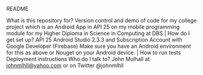 README

What is this repository for?
Version control and demo of code for my college project which is an Android App in API 25 on my mobile programming module for my Higher Diploma in Science in Computing at DBS | 
How do I get set up?
API 25 Android Studio 2.3.3 and Subscription Account with Google Developer (Firebase)
Make sure you have an Android environment for this as above or Nouget on your Android device. |
How to run tests Deployment instructions
Who do I talk to?
John Mulhall at johnmlhll@yahoo.com or on Twitter @johnmlhll
